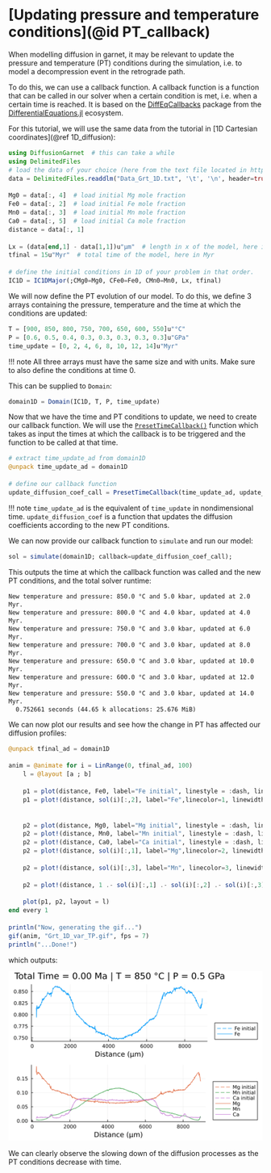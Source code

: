 # [Updating pressure and temperature conditions](@id PT_callback)

When modelling diffusion in garnet, it may be relevant to update the pressure and temperature (PT) conditions during the simulation, i.e. to model a decompression event in the retrograde path.

To do this, we can use a callback function. A callback function is a function that can be called in our solver when a certain condition is met, i.e. when a certain time is reached. It is based on the [DiffEqCallbacks](https://docs.sciml.ai/DiffEqCallbacks/stable/) package from the [DifferentialEquations.jl](https://docs.sciml.ai/DiffEqDocs/stable/) ecosystem.

For this tutorial, we will use the same data from the tutorial in [1D Cartesian coordinates](@ref 1D_diffusion):

```julia
using DiffusionGarnet  # this can take a while
using DelimitedFiles
# load the data of your choice (here from the text file located in https://github.com/Iddingsite/DiffusionGarnet.jl/tree/main/examples/1D, place it in the same folder as where you are running the code)
data = DelimitedFiles.readdlm("Data_Grt_1D.txt", '\t', '\n', header=true)[1]

Mg0 = data[:, 4]  # load initial Mg mole fraction
Fe0 = data[:, 2]  # load initial Fe mole fraction
Mn0 = data[:, 3]  # load initial Mn mole fraction
Ca0 = data[:, 5]  # load initial Ca mole fraction
distance = data[:, 1]

Lx = (data[end,1] - data[1,1])u"µm"  # length in x of the model, here in µm
tfinal = 15u"Myr"  # total time of the model, here in Myr

# define the initial conditions in 1D of your problem in that order.
IC1D = IC1DMajor(;CMg0=Mg0, CFe0=Fe0, CMn0=Mn0, Lx, tfinal)
```

We will now define the PT evolution of our model. To do this, we define 3 arrays containing the pressure, temperature and the time at which the conditions are updated:

```julia
T = [900, 850, 800, 750, 700, 650, 600, 550]u"°C"
P = [0.6, 0.5, 0.4, 0.3, 0.3, 0.3, 0.3, 0.3]u"GPa"
time_update = [0, 2, 4, 6, 8, 10, 12, 14]u"Myr"
```

!!! note
    All three arrays must have the same size and with units. Make sure to also define the conditions at time 0.

This can be supplied to `Domain`:

```julia
domain1D = Domain(IC1D, T, P, time_update)
```

Now that we have the time and PT conditions to update, we need to create our callback function. We will use the [`PresetTimeCallback()`](https://docs.sciml.ai/DiffEqCallbacks/stable/timed_callbacks/#DiffEqCallbacks.PresetTimeCallback) function which takes as input the times at which the callback is to be triggered and the function to be called at that time.

```julia
# extract time_update_ad from domain1D
@unpack time_update_ad = domain1D

# define our callback function
update_diffusion_coef_call = PresetTimeCallback(time_update_ad, update_diffusion_coef)
```

!!! note
    `time_update_ad` is the equivalent of `time_update` in nondimensional time. `update_diffusion_coef` is a function that updates the diffusion coefficients according to the new PT conditions.

We can now provide our callback function to `simulate` and run our model:

```julia
sol = simulate(domain1D; callback=update_diffusion_coef_call);
```

This outputs the time at which the callback function was called and the new PT conditions, and the total solver runtime:

```
New temperature and pressure: 850.0 °C and 5.0 kbar, updated at 2.0 Myr.
New temperature and pressure: 800.0 °C and 4.0 kbar, updated at 4.0 Myr.
New temperature and pressure: 750.0 °C and 3.0 kbar, updated at 6.0 Myr.
New temperature and pressure: 700.0 °C and 3.0 kbar, updated at 8.0 Myr.
New temperature and pressure: 650.0 °C and 3.0 kbar, updated at 10.0 Myr.
New temperature and pressure: 600.0 °C and 3.0 kbar, updated at 12.0 Myr.
New temperature and pressure: 550.0 °C and 3.0 kbar, updated at 14.0 Myr.
  0.752661 seconds (44.65 k allocations: 25.676 MiB)
```

We can now plot our results and see how the change in PT has affected our diffusion profiles:

```julia
@unpack tfinal_ad = domain1D

anim = @animate for i = LinRange(0, tfinal_ad, 100)
    l = @layout [a ; b]

    p1 = plot(distance, Fe0, label="Fe initial", linestyle = :dash, linewidth=1, dpi=200, title = "Total Time = $(round(((i));digits=2)) Ma", legend=:outerbottomright, linecolor=1,xlabel = "Distance (µm)")
    p1 = plot!(distance, sol(i)[:,2], label="Fe",linecolor=1, linewidth=1)


    p2 = plot(distance, Mg0, label="Mg initial", linestyle = :dash, linewidth=1, dpi=200,legend=:outerbottomright,linecolor=2,xlabel = "Distance (µm)")
    p2 = plot!(distance, Mn0, label="Mn initial", linestyle = :dash, linewidth=1, linecolor=3)
    p2 = plot!(distance, Ca0, label="Ca initial", linestyle = :dash, linewidth=1, linecolor=4)
    p2 = plot!(distance, sol(i)[:,1], label="Mg",linecolor=2, linewidth=1)

    p2 = plot!(distance, sol(i)[:,3], label="Mn", linecolor=3, linewidth=1)

    p2 = plot!(distance, 1 .- sol(i)[:,1] .- sol(i)[:,2] .- sol(i)[:,3], label="Ca", linecolor=4, linewidth=1)

    plot(p1, p2, layout = l)
end every 1

println("Now, generating the gif...")
gif(anim, "Grt_1D_var_TP.gif", fps = 7)
println("...Done!")

```

which outputs:

![1D diffusion profil of a garnet with PT](./assets/img/Grt_1D_var_TP.gif)

We can clearly observe the slowing down of the diffusion processes as the PT conditions decrease with time.
